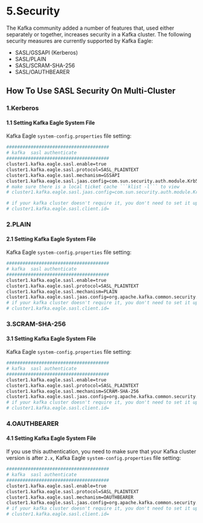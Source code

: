 # 5.Security

The Kafka community added a number of features that, used either separately or together, increases security in a Kafka cluster. The following security measures are currently supported by Kafka Eagle:

* SASL/GSSAPI \(Kerberos\)
* SASL/PLAIN
* SASL/SCRAM-SHA-256
* SASL/OAUTHBEARER

## How To Use SASL Security On Multi-Cluster

### 1.Kerberos

#### 1.1 Setting Kafka Eagle System File

Kafka Eagle `system-config.properties` file setting:

```bash
######################################
# kafka  sasl authenticate
######################################
cluster1.kafka.eagle.sasl.enable=true
cluster1.kafka.eagle.sasl.protocol=SASL_PLAINTEXT
cluster1.kafka.eagle.sasl.mechanism=GSSAPI
cluster1.kafka.eagle.sasl.jaas.config=com.sun.security.auth.module.Krb5LoginModule required useKeyTab=true storeKey=true keyTab="/etc/security/keytabs/kafka_client.keytab" principal="kafka-eagle.org@EXAMPLE.COM";
# make sure there is a local ticket cache ```klist -l``` to view
# cluster1.kafka.eagle.sasl.jaas.config=com.sun.security.auth.module.Krb5LoginModule required useTicketCache=true renewTicket=true serviceName="kafka-eagle.org";

# if your kafka cluster doesn't require it, you don't need to set it up
# cluster1.kafka.eagle.sasl.client.id=
```

### 2.PLAIN

#### 2.1 Setting Kafka Eagle System File

Kafka Eagle `system-config.properties` file setting:

```bash
######################################
# kafka  sasl authenticate
######################################
cluster1.kafka.eagle.sasl.enable=true
cluster1.kafka.eagle.sasl.protocol=SASL_PLAINTEXT
cluster1.kafka.eagle.sasl.mechanism=PLAIN
cluster1.kafka.eagle.sasl.jaas.config=org.apache.kafka.common.security.plain.PlainLoginModule required username="kafka" password="kafka-eagle";
# if your kafka cluster doesn't require it, you don't need to set it up
# cluster1.kafka.eagle.sasl.client.id=
```

### 3.SCRAM-SHA-256

#### 3.1 Setting Kafka Eagle System File

Kafka Eagle `system-config.properties` file setting:

```bash
######################################
# kafka  sasl authenticate
######################################
cluster1.kafka.eagle.sasl.enable=true
cluster1.kafka.eagle.sasl.protocol=SASL_PLAINTEXT
cluster1.kafka.eagle.sasl.mechanism=SCRAM-SHA-256
cluster1.kafka.eagle.sasl.jaas.config=org.apache.kafka.common.security.scram.ScramLoginModule required username="kafka" password="kafka-eagle";
# if your kafka cluster doesn't require it, you don't need to set it up
# cluster1.kafka.eagle.sasl.client.id=
```

### 4.OAUTHBEARER

#### 4.1 Setting Kafka Eagle System File

If you use this authentication, you need to make sure that your Kafka cluster version is after `2.x`, Kafka Eagle `system-config.properties` file setting:

```bash
######################################
# kafka  sasl authenticate
######################################
cluster1.kafka.eagle.sasl.enable=true
cluster1.kafka.eagle.sasl.protocol=SASL_PLAINTEXT
cluster1.kafka.eagle.sasl.mechanism=OAUTHBEARER
cluster1.kafka.eagle.sasl.jaas.config=org.apache.kafka.common.security.oauthbearer.OAuthBearerLoginModule required unsecuredLoginStringClaim_sub="kafka-eagle";
# if your kafka cluster doesn't require it, you don't need to set it up
# cluster1.kafka.eagle.sasl.client.id=
```

